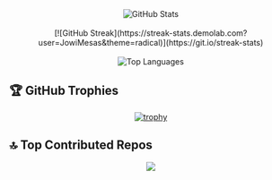 <div align="center">
<img src="https://github-readme-stats.vercel.app/api?username=GuillemSO&theme=radical&hide_border=false&include_all_commits=false&count_private=false" alt="GitHub Stats" />
<br/><br/>
  [![GitHub Streak](https://streak-stats.demolab.com?user=JowiMesas&theme=radical)](https://git.io/streak-stats)
<br/><br/>
<img src="https://github-readme-stats.vercel.app/api/top-langs/?username=GuillemSO&theme=radical&hide_border=false&include_all_commits=false&count_private=false&layout=compact" alt="Top Languages" />
</div>
 
## 🏆 GitHub Trophies

<div align="center">

  [![trophy](https://github-profile-trophy.vercel.app/?username=GuillemSO&theme=radical&row=2&column=4)](https://github.com/ryo-ma/github-profile-trophy)

</div>
 
## 🔝 Top Contributed Repos
<div align="center">
  
  ![](https://github-contributor-stats.vercel.app/api?username=GuillemSO&limit=5&theme=radical&combine_all_yearly_contributions=true)

</div>
